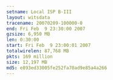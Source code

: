 ```yaml
---
setname: Local ISP B-III
layout: witsdata
tracename: 20070209-100000-0
end: Fri Feb  9 23:30:00 2007
gzsize: 6,950 MB
len: 0:30:00
start: Fri Feb  9 23:00:01 2007
totalwirelen: 87,768 MB
pkts: 169 million
size: 12,197 MB
md5: e893ed33005fe252fa70ad9e85a4a266
---
```

